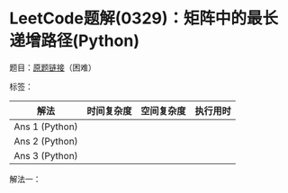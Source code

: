 # LeetCode题解(0329)：矩阵中的最长递增路径(Python)

题目：[原题链接](https://leetcode-cn.com/problems/longest-increasing-path-in-a-matrix/)（困难）

标签：

| 解法           | 时间复杂度 | 空间复杂度 | 执行用时 |
| -------------- | ---------- | ---------- | -------- |
| Ans 1 (Python) |            |            |          |
| Ans 2 (Python) |            |            |          |
| Ans 3 (Python) |            |            |          |

解法一：

